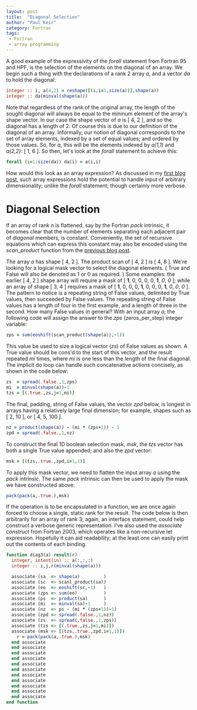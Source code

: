 ```yaml
---
layout: post
title:  "Diagonal Selection"
author: "Paul Keir"
category: Fortran
tags:
 - Fortran
 - array programming
---
```


A good example of the expressivity of the *forall* statement from Fortran 95 and HPF, is the selection of the elements on the diagonal of an array. We begin such a thing with the declarations of a rank 2 array *a*, and a vector *da* to hold the diagonal:

```fortran
integer :: i, a(4,2) = reshape([(i,i=1,size(a))],shape(a))
integer :: da(minval(shape(a)))
```

Note that regardless of the rank of the original array, the length of the sought diagonal will always be equal to the mininum element of the array's shape vector. In our case the shape vector of *a* is [ 4, 2 ], and so the diagonal has a length of 2. Of course this is due to our definition of the diagonal of an array. Informally, our notion of diagonal corresponds to the set of array elements, indexed by a set of equal values; and ordered by those values. So, for *a*, this will be the elements indexed by *a(1,1)* and *a(2,2)*: [ 1, 6 ]. So then, let's look at the *forall* statement to achieve this:

```fortran
forall (i=1:size(da)) da(i) = a(i,i)
```

How would this look as an array expression? As discussed in my [first blog post](https://pkeir.github.io/blog/2010/02/23/fragrant-fortran), such array expressions hold the potential to handle input of arbitrary dimensionality; unlike the *forall* statement; though certainly more verbose.

# Diagonal Selection

If an array of rank *n* is flattened, say by the Fortran *pack* intrinsic, it becomes clear that the number of elements separating each adjacent pair of *diagonal* members, is constant. Conveniently, the set of recursive equations which can express this constant may also be encoded using the *scan_product* function from the [previous blog post](https://pkeir.github.io/blog/2010/09/06/scanners).

The array *a* has shape [ 4, 2 ]. The product scan of [ 4, 2 ] is [ 4, 8 ]. We're looking for a logical mask vector to select the diagonal elements. ( True and False will also be denoted as 1 or  0 as required. ) Some examples: the earlier [ 4, 2 ] shape array will require a mask of [ **1**, 0, 0, 0, 0, **1**, *0*, *0* ]; while an array of shape [ 3, 4 ] requires a mask of [ **1**, 0, 0, 0, **1**, 0, 0, 0, **1**, *0*, *0*, *0* ]. The pattern to notice is a repeating string of False values, delimited by True values, then succeeded by False values. The repeating string of False values has a length of four in the first example, and a length of three in the second. How many False values in general? With an input array *a*, the following code will assign the answer to the *zps* (zeros_per_step) integer variable:

```fortran
zps = sum(eoshift(scan_product(shape(a)),-1))
```

This value be used to size a logical vector (*zs*) of False values as shown. A True value should be cons'd to the start of this vector, and the result repeated *mi* times, where *mi* is one less than the length of the final diagonal. The implicit do loop can handle such concatenative actions concisely, as shown in the code below:

```fortran
zs  = spread(.false.,1,zps)
mi  = minval(shape(a))-1
tzs = [(.true.,zs,j=1,mi)]
```

The final, padding, string of False values, the vector *zpd* below, is longest in arrays having a relatively large final dimension; for example, shapes such as [ 2, 10 ], or [ 4, 5, 100 ].

```fortran
nz = product(shape(a)) - (mi * (zps+1)) - 1
zpd = spread(.false.,1,nz)
```

To construct the final 1D boolean selection mask, *msk*, the *tzs* vector has both a single True value appended; and also the *zpd* vector:

```fortran
msk = [(tzs,.true.,zpd,i=1,1)]
```

To apply this mask vector, we need to flatten the input array *a* using the *pack* intrinsic. The same *pack* intrinsic can then be used to apply the mask we have constructed above:

```fortran
pack(pack(a,.true.),msk)
```

If the operation is to be encapsulated in a function, we are once again forced to choose a single, static rank for the result. The code below is then arbitrarily for an array of rank 3; again, an interface statement, could help construct a verbose generic representation. I've also used the *associate* *construct* from Fortran 2003, which operates like a non-recursive let expression. Hopefully it can aid readability; at the least one can easily print out the contents of each binding.

```fortran
function diag3(a) result(r)
  integer, intent(in) :: a(:,:,:)
  integer :: i,j,r(minval(shape(a)))

  associate (sa  => shape(a)         )
  associate (sc  => scanl_product(sa))
  associate (eo  => eoshift(sc,-1)   )
  associate (zps => sum(eo)          )
  associate (ps  => product(sa)      )
  associate (mi  => minval(sa)-1     )
  associate (nz  => ps - (mi * (zps+1))-1)
  associate (zpd => spread(.false.,1,nz))
  associate (zs  => spread(.false.,1,zps))
  associate (tzs => [(.true.,zs,j=1,mi)])
  associate (msk => [(tzs,.true.,zpd,i=1,1)])
    r = pack(pack(a,.true.),msk)
  end associate
  end associate
  end associate
  end associate
  end associate
  end associate
  end associate
  end associate
  end associate
  end associate
  end associate
end function
```
